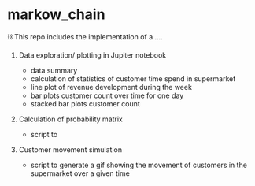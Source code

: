 # markow_chain

⛓ This repo includes the implementation of a ....


1. Data exploration/ plotting in Jupiter notebook
	* data summary
	* calculation of statistics of customer time spend in supermarket
	* line plot of revenue development during the week
	* bar plots customer count over time for one day
	* stacked bar plots customer count 

2. Calculation of probability matrix
	* script to

3. Customer movement simulation 
	* script to generate a gif showing the movement of customers in the supermarket over a given time 